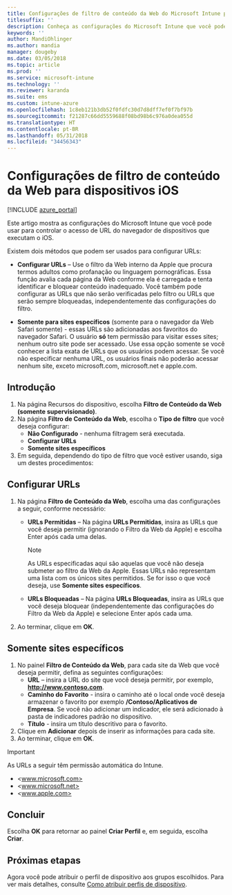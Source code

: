 ```yaml
---
title: Configurações de filtro de conteúdo da Web do Microsoft Intune para dispositivos iOS
titlesuffix: ''
description: Conheça as configurações do Microsoft Intune que você pode usar para permitir e bloquear o acesso aos sites de dispositivos que executam iOS.
keywords: ''
author: MandiOhlinger
ms.author: mandia
manager: dougeby
ms.date: 03/05/2018
ms.topic: article
ms.prod: ''
ms.service: microsoft-intune
ms.technology: ''
ms.reviewer: karanda
ms.suite: ems
ms.custom: intune-azure
ms.openlocfilehash: 1c8eb121b3db52f0fdfc30d7d8dff7ef0f7bf97b
ms.sourcegitcommit: f21287c66dd5559688f08bd98b6c976a0dea055d
ms.translationtype: HT
ms.contentlocale: pt-BR
ms.lasthandoff: 05/31/2018
ms.locfileid: "34456343"
---
```

# <a name="web-content-filter-settings-for-ios-devices"></a>Configurações de filtro de conteúdo da Web para dispositivos iOS

[!INCLUDE [azure_portal](./includes/azure_portal.md)]

Este artigo mostra as configurações do Microsoft Intune que você pode usar para controlar o acesso de URL do navegador de dispositivos que executam o iOS.

Existem dois métodos que podem ser usados para configurar URLs:

- **Configurar URLs** – Use o filtro da Web interno da Apple que procura termos adultos como profanação ou linguagem pornográficas. Essa função avalia cada página da Web conforme ela é carregada e tenta identificar e bloquear conteúdo inadequado. Você também pode configurar as URLs que não serão verificadas pelo filtro ou URLs que serão sempre bloqueadas, independentemente das configurações do filtro.

- **Somente para sites específicos** (somente para o navegador da Web Safari somente) - essas URLs são adicionadas aos favoritos do navegador Safari. O usuário **só** tem permissão para visitar esses sites; nenhum outro site pode ser acessado. Use essa opção somente se você conhecer a lista exata de URLs que os usuários podem acessar.
Se você não especificar nenhuma URL, os usuários finais não poderão acessar nenhum site, exceto microsoft.com, microsoft.net e apple.com.

## <a name="get-started"></a>Introdução

1. Na página Recursos do dispositivo, escolha **Filtro de Conteúdo da Web (somente supervisionado)**.
2. Na página **Filtro de Conteúdo da Web**, escolha o **Tipo de filtro** que você deseja configurar:
    - **Não Configurado** - nenhuma filtragem será executada.
    - **Configurar URLs**
    - **Somente sites específicos**
3. Em seguida, dependendo do tipo de filtro que você estiver usando, siga um destes procedimentos:


## <a name="configure-urls"></a>Configurar URLs

1. Na página **Filtro de Conteúdo da Web**, escolha uma das configurações a seguir, conforme necessário:
   - **URLs Permitidas** – Na página **URLs Permitidas**, insira as URLs que você deseja permitir (ignorando o Filtro da Web da Apple) e escolha Enter após cada uma delas.
     > [!NOTE]
     > As URLs especificadas aqui são aquelas que você não deseja submeter ao filtro da Web da Apple. Essas URLs não representam uma lista com os únicos sites permitidos. Se for isso o que você deseja, use **Somente sites específicos**.

   - **URLs Bloqueadas** – Na página **URLs Bloqueadas**, insira as URLs que você deseja bloquear (independentemente das configurações do Filtro da Web da Apple) e selecione Enter após cada uma.
2. Ao terminar, clique em **OK**.


## <a name="specific-websites-only"></a>Somente sites específicos

1. No painel **Filtro de Conteúdo da Web**, para cada site da Web que você deseja permitir, defina as seguintes configurações:
    - **URL** – insira a URL do site que você deseja permitir, por exemplo, **http://www.contoso.com**.
    - **Caminho do Favorito** - insira o caminho até o local onde você deseja armazenar o favorito por exemplo **/Contoso/Aplicativos de Empresa**. Se você não adicionar um indicador, ele será adicionado à pasta de indicadores padrão no dispositivo.
    - **Título** - insira um título descritivo para o favorito.
2. Clique em **Adicionar** depois de inserir as informações para cada site.
3. Ao terminar, clique em **OK**.

> [!IMPORTANT]
> As URLs a seguir têm permissão automática do Intune.
> - <www.microsoft.com>
> - <www.microsoft.net>
> - <www.apple.com>

## <a name="finish-up"></a>Concluir

Escolha **OK** para retornar ao painel **Criar Perfil** e, em seguida, escolha **Criar**.

## <a name="next-steps"></a>Próximas etapas

Agora você pode atribuir o perfil de dispositivo aos grupos escolhidos. Para ver mais detalhes, consulte [Como atribuir perfis de dispositivo](device-profile-assign.md).
